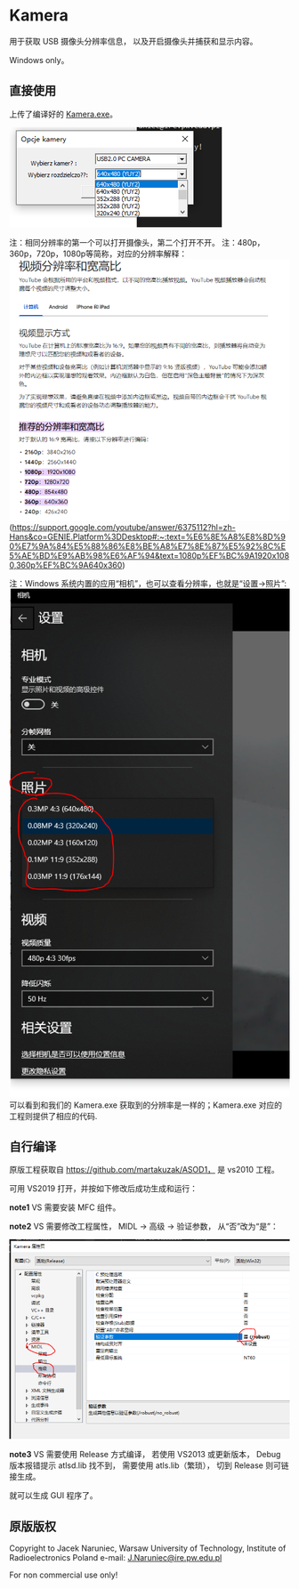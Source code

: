 # Kamera
用于获取 USB 摄像头分辨率信息， 以及开启摄像头并捕获和显示内容。

Windows only。

## 直接使用

上传了编译好的 [Kamera.exe](Release/Kamera.exe)。

![](Kamera_GUI.png)

注：相同分辨率的第一个可以打开摄像头，第二个打开不开。
注：480p，360p，720p，1080p等简称，对应的分辨率解释： 
![](Video_Resolution_Name_Explain.png)
(https://support.google.com/youtube/answer/6375112?hl=zh-Hans&co=GENIE.Platform%3DDesktop#:~:text=%E6%8E%A8%E8%8D%90%E7%9A%84%E5%88%86%E8%BE%A8%E7%8E%87%E5%92%8C%E5%AE%BD%E9%AB%98%E6%AF%94&text=1080p%EF%BC%9A1920x1080,360p%EF%BC%9A640x360)

注：Windows 系统内置的应用“相机”，也可以查看分辨率，也就是“设置->照片”:
![](Windows_CameraApp_ImageSizes.png)
可以看到和我们的 Kamera.exe 获取到的分辨率是一样的；Kamera.exe 对应的工程则提供了相应的代码.

## 自行编译
原版工程获取自 https://github.com/martakuzak/ASOD1， 是 vs2010 工程。

可用 VS2019 打开，并按如下修改后成功生成和运行：

**note1**
VS 需要安装 MFC 组件。

**note2**
VS 需要修改工程属性， MIDL -> 高级 -> 验证参数， 从“否”改为“是”：

![](Kamera_VS_project_property_MIDL.png)

**note3**
VS 需要使用 Release 方式编译， 若使用 VS2013 或更新版本， Debug 版本报错提示 atlsd.lib 找不到， 需要使用 atls.lib（繁琐）， 切到 Release 则可链接生成。

就可以生成 GUI 程序了。

## 原版版权

Copyright to Jacek Naruniec, 
Warsaw University of Technology, Institute of Radioelectronics
Poland
e-mail: J.Naruniec@ire.pw.edu.pl

For non commercial use only!